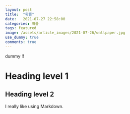 ```yaml
---
layout: post
title:  "확률"
date:   2021-07-27 22:58:00
categories: 확률
tags: featured
image: /assets/article_images/2021-07-26/wallpaper.jpg
use_dummy: true
comments: true
---
```


dummy
!!

<h1>Heading level 1</h1>
<h2>Heading level 2</h2>
<p>I really like using Markdown.</p>

